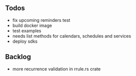 
## Todos

- fix upcoming reminders test
- build docker image
- test examples
- needs list methods for calendars, schedules and services
- deploy sdks


## Backlog
- more recurrence validation in rrule.rs crate
